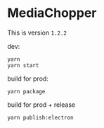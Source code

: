 # MediaChopper

This is version `1.2.2`


dev:

```
yarn
yarn start
```

build for prod:

```
yarn package
```

build for prod + release
```
yarn publish:electron
```